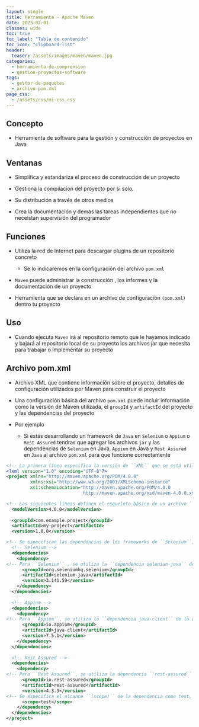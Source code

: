 ```yaml
---
layout: single
title: Herramienta - Apache Maven
date: 2023-02-01
classes: wide
toc: true
toc_label: "Tabla de contenido"
toc_icon: "clipboard-list"
header:
  teaser: /assets/images/maven/maven.jpg
categories:
  - herramienta-de-comprension 
  - gestion-proyectos-software
tags:
  - gestor-de-paquetes
  - archivo-pom.xml
page_css: 
  - /assets/css/mi-css.css
---
```


## Concepto

* Herramienta de software para la gestión y construcción de proyectos en Java 

## Ventanas

  * Simplifica y estandariza el proceso de construcción de un proyecto
  
  * Gestiona la compilación del proyecto por si solo.
  
  * Su distribución a través de otros medios

  * Crea la documentación y demas las tareas independientes que no neceistan supervisión del programador 

## Funciones

* Utiliza la red de Internet para descargar plugins de un repositorio concreto 

  * Se lo indicaremos en la configuración del archivo ``pom.xml``

* ``Maven`` puede administrar la construcción , los informes y la documentación de un proyecto

* Herramienta que se declara en un archivo de configuración ``(pom.xml)`` dentro tu proyecto 

## Uso

* Cuando ejecuta ``Maven``  irá al repositorio remoto que le hayamos indicado y bajará al repositorio local de su proyecto los archivos jar que necesita para trabajar o implementar su proyecto

## Archivo pom.xml

* Archivo XML que contiene información sobre el proyecto, detalles de configuración utilizados por Maven para construir el proyecto

* Una configuración básica del archivo ``pom.xml`` puede incluir información como la versión de Maven utilizada, el ``groupId`` y ``artifactId`` del proyecto y las dependencias del proyecto

* Por ejemplo

  * Si estás desarrollando un framework de ``Java`` en ``Selenium`` o ``Appium`` o ``Rest Assured``  tendras que agregar los archivos ``jar`` y las dependencias de ``Selenium`` en Java, ``Appium`` en Java y ``Rest Assured`` en ``Java`` al archivo ``pom.xml`` para que funcione correctamente

```xml
<!-- La primera línea especifica la versión de ``XML`` que se está utilizando y la codificación del archivo -->
<?xml version="1.0" encoding="UTF-8"?>
<project xmlns="http://maven.apache.org/POM/4.0.0" 
         xmlns:xsi="http://www.w3.org/2001/XMLSchema-instance" 
         xsi:schemaLocation="http://maven.apache.org/POM/4.0.0 
                             http://maven.apache.org/xsd/maven-4.0.0.xsd">

<!-- Las siguientes líneas definen el esqueleto básico de un archivo ``pom.xml``, que incluye la versión del modelo ``(modelVersion)`` y los detalles del proyecto ``(groupId, artifactId y version)`` -->
  <modelVersion>4.0.0</modelVersion>
 
  <groupId>com.example.project</groupId>
  <artifactId>my-project</artifactId>
  <version>1.0.0</version>

<!-- Se especifican las dependencias de los frameworks de ``Selenium``, ``Appium`` y ``Rest Assured`` utilizando la etiqueta ``<dependencies>`` -->
  <!-- Selenium -->
  <dependencies>
    <dependency>
<!-- Para ``Selenium`` , se utiliza la ``dependencia selenium-java`` de la organización ``org.seleniumhq.selenium`` y se especifica la ``versión 3.141.59`` -->
      <groupId>org.seleniumhq.selenium</groupId>
      <artifactId>selenium-java</artifactId>
      <version>3.141.59</version>
    </dependency>
  </dependencies>
  
  <!-- Appium -->
  <dependencies>
    <dependency>
<!-- Para ``Appium``, se utiliza la ``dependencia java-client`` de la organización ``io.appium`` y se especifica la ``versión 7.5.1.`` -->
      <groupId>io.appium</groupId>
      <artifactId>java-client</artifactId>
      <version>7.5.1</version>
    </dependency>
  </dependencies>
  
  <!-- Rest Assured -->
  <dependencies>
    <dependency>
<!-- Para ``Rest Assured``, se utiliza la dependencia ``rest-assured`` de la organización ``io.rest-assured`` y se especifica la ``versión 4.3.3.`` -->
      <groupId>io.rest-assured</groupId>
      <artifactId>rest-assured</artifactId>
      <version>4.3.3</version>
<!-- Se especifica el alcance ``(scope)`` de la dependencia como test, lo que significa que solo se utilizará para ejecutar pruebas -->
      <scope>test</scope>
    </dependency>
  </dependencies>
</project>
```





